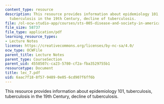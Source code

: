 ```yaml
---
content_type: resource
description: This resource provides information about epidemiology 101, tuberculosis,
  tuberculosis in the 19th Century, decline of tuberculosis.
file: /ol-ocw-studio-app/courses/sts-005-disease-and-society-in-america-fall-2005/6aac7f188f5794890e056cd907f6ff6b_lec_7.pdf
file_size: 58737
file_type: application/pdf
learning_resource_types:
- Lecture Notes
license: https://creativecommons.org/licenses/by-nc-sa/4.0/
ocw_type: OCWFile
parent_title: Lecture Notes
parent_type: CourseSection
parent_uid: 4558507c-ca23-5780-cf2a-fba3529755b1
resourcetype: Document
title: lec_7.pdf
uid: 6aac7f18-8f57-9489-0e05-6cd907f6ff6b
---
```

This resource provides information about epidemiology 101, tuberculosis, tuberculosis in the 19th Century, decline of tuberculosis.